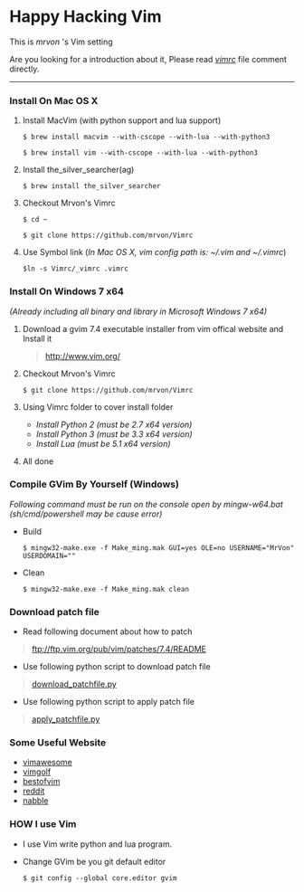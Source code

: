 # Happy Hacking Vim #
This is *mrvon* 's Vim setting 

Are you looking for a introduction about it, Please read *[vimrc](https://github.com/mrvon/Vimrc/blob/master/_vimrc)* file comment directly.

----------

### Install On Mac OS X ###

1. Install MacVim (with python support and lua support)

    `$ brew install macvim --with-cscope --with-lua --with-python3`

    `$ brew install vim --with-cscope --with-lua --with-python3`

2. Install the_silver_searcher(ag)

	`$ brew install the_silver_searcher`

3. Checkout Mrvon's Vimrc

    `$ cd ~`

    `$ git clone https://github.com/mrvon/Vimrc`

4. Use Symbol link (*In Mac OS X, vim config path is: ~/.vim and ~/.vimrc*)

    `$ln -s Vimrc/_vimrc .vimrc`

### Install On Windows 7 x64 ###
*(Already including all binary and library in Microsoft Windows 7 x64)*

1. Download a gvim 7.4 executable installer from vim offical website and Install it

	> http://www.vim.org/ 

2. Checkout Mrvon's Vimrc

    `$ git clone https://github.com/mrvon/Vimrc`

3. Using Vimrc folder to cover install folder
	+ *Install Python 2 (must be 2.7 x64 version)*
	+ *Install Python 3 (must be 3.3 x64 version)*
	+ *Install Lua 	 (must be 5.1 x64 version)*

4. All done
 
### Compile GVim By Yourself (Windows) ###
*Following command must be run on the console open by mingw-w64.bat
 (sh/cmd/powershell may be cause error)*

+ Build

    `$ mingw32-make.exe -f Make_ming.mak GUI=yes OLE=no USERNAME="MrVon" USERDOMAIN=""`

+ Clean

    `$ mingw32-make.exe -f Make_ming.mak clean`

### Download patch file ###
* Read following document about how to patch

> ftp://ftp.vim.org/pub/vim/patches/7.4/README

* Use following python script to download patch file

> [download_patchfile.py](https://github.com/mrvon/Vimrc/blob/master/vim74/code/download_patchfile.py)

* Use following python script to apply patch file

> [apply_patchfile.py](https://github.com/mrvon/Vimrc/blob/master/vim74/code/apply_patchfile.py)

### Some Useful Website ###
+ [vimawesome](http://vimawesome.com/)
+ [vimgolf](http://vimgolf.com/)
+ [bestofvim](http://bestofvim.com/)
+ [reddit](http://www.reddit.com/r/vim/)
+ [nabble](http://vim.1045645.n5.nabble.com/)

### HOW I use Vim
+ I use Vim write python and lua program.

+ Change GVim be you git default editor

    `$ git config --global core.editor gvim`
